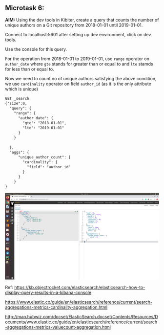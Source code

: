 ## Microtask 6:
**AIM:** Using the dev tools in Kibiter, create a query that counts the number of unique authors on a Git repository from 2018-01-01 until 2019-01-01.

Connect to localhost:5601 after setting up dev environment, click on dev tools.

Use the console for this query.

For the operation from 2018-01-01 to 2019-01-01, use `range` operator on `author_date` where `gte` stands for greater than or equal to and `lte` stamds for less than or equal to.

Now we need to count no of unique authors satisfying the above condition, we use `cardinality` operator on field `author_id` (as it is the only attribute which is unique)

```
GET _search
{"size":0,
  "query": {
    "range": {
      "author_date": {
        "gte": "2018-01-01",
        "lte": "2019-01-01"
      }
    }
    
  },
  "aggs": {
      "unique_author_count": {
        "cardinality": {
          "field": "author_id"
        }
      }
    }
}
```
![Image description](https://github.com/ria18405/Microtasks/blob/master/Microtask6/kibana_console_query.png)


Ref: 
https://kb.objectrocket.com/elasticsearch/elasticsearch-how-to-display-query-results-in-a-kibana-console

https://www.elastic.co/guide/en/elasticsearch/reference/current/search-aggregations-metrics-cardinality-aggregation.html

http://man.hubwiz.com/docset/ElasticSearch.docset/Contents/Resources/Documents/www.elastic.co/guide/en/elasticsearch/reference/current/search-aggregations-metrics-valuecount-aggregation.html